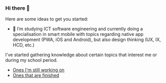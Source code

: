 ### Hi there 👋

Here are some ideas to get you started:

- 🔭 I’m studying ICT software engineering and currently doing a specialisation in smart mobile 
     with topics regarding native app development (PWA, iOS and Android), but also design thinking (UX, IX, HCD, etc.)



I've started gathering knowledge about certain topics that interest me or during my school period. 

- [Ones I'm still working on]()
- [Ones that are finished]()
